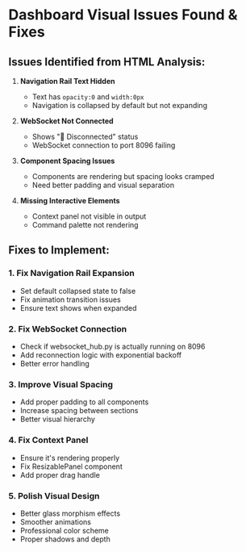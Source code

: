 # Dashboard Visual Issues Found & Fixes

## Issues Identified from HTML Analysis:

1. **Navigation Rail Text Hidden**
   - Text has `opacity:0` and `width:0px` 
   - Navigation is collapsed by default but not expanding

2. **WebSocket Not Connected**
   - Shows "🔴 Disconnected" status
   - WebSocket connection to port 8096 failing

3. **Component Spacing Issues**
   - Components are rendering but spacing looks cramped
   - Need better padding and visual separation

4. **Missing Interactive Elements**
   - Context panel not visible in output
   - Command palette not rendering

## Fixes to Implement:

### 1. Fix Navigation Rail Expansion
- Set default collapsed state to false
- Fix animation transition issues
- Ensure text shows when expanded

### 2. Fix WebSocket Connection
- Check if websocket_hub.py is actually running on 8096
- Add reconnection logic with exponential backoff
- Better error handling

### 3. Improve Visual Spacing
- Add proper padding to all components
- Increase spacing between sections
- Better visual hierarchy

### 4. Fix Context Panel
- Ensure it's rendering properly
- Fix ResizablePanel component
- Add proper drag handle

### 5. Polish Visual Design
- Better glass morphism effects
- Smoother animations
- Professional color scheme
- Proper shadows and depth